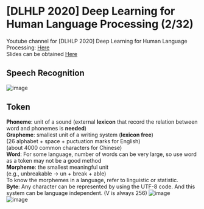 # [DLHLP 2020] Deep Learning for Human Language Processing (2/32)
Youtube channel for [DLHLP 2020] Deep Learning for Human Language Processing: [Here](https://www.youtube.com/watch?v=AIKu43goh-8&list=PLJV_el3uVTsO07RpBYFsXg-bN5Lu0nhdG&index=2)  
Slides can be obtained [Here](https://www.youtube.com/redirect?event=video_description&redir_token=QUFFLUhqbDZ4cmlKYzZScDNPWnJGWWp0R0ZEWnE2dHFwUXxBQ3Jtc0tsQVQwWHRkNTlHS2FvOTdNd0dnMlVsM2pKbnBtZUZuanhCVFJ3d1dSSzVJdTlrdGx0RTlIOXQtdkcyNG1GdnNjN2Joc3BoTm1oZ3RNTHBYUDN0ZVg2cmJoZFExd2NIX0xLLXdoWHhBTENFVFBtUENTYw&q=http%3A%2F%2Fspeech.ee.ntu.edu.tw%2F%7Etlkagk%2Fcourses%2FDLHLP20%2FASR%2520%28v12%29.pdf)  

## Speech Recognition
![image](https://user-images.githubusercontent.com/48316842/132788262-ee2bed1b-7031-4c40-aac0-c6c324eaf321.png)

## Token
**Phoneme**: unit of a sound  (external **lexicon** that record the relation between word and phonemes is **needed**)  
**Grapheme**: smallest unit of a writing system (**lexicon free**)  
(26 alphabet + space + puctuation marks for English)  
(about 4000 common characters for Chinese)  
**Word**: For some language, number of words can be very large, so use word as a token may not be a good method  
**Morpheme**: the smallest meaningful unit  
(e.g., unbreakable -> un + break + able)  
To know the morphemes in a language, refer to linguistic or statistic.  
**Byte**: Any character can be represented by using the UTF-8 code. And this system can be language independent. (V is always 256)
![image](https://user-images.githubusercontent.com/48316842/132790238-a6f3244c-9565-46d9-becd-4172dd631306.png "Partition of the four main methods in three main conference in 2019")  
![image](https://user-images.githubusercontent.com/48316842/132791093-1cc97075-c8fe-4972-8980-88e2ad5e7554.png)
